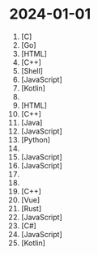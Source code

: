 # 2024-01-01

1. [](https://github.comundefined "Lean's LEDE source") [C]
2. [](https://github.comundefined "🌩「自选优选 IP」测试 Cloudflare CDN 延迟和速度，获取最快 IP ！当然也支持其他 CDN / 网站 IP ~") [Go]
3. [](https://github.comundefined "最好用的北京联通、北京移动IPTV频道列表。https://bjiptv.gq/") [HTML]
4. [](https://github.comundefined "Qt based cross-platform GUI proxy configuration manager (backend: v2ray / sing-box)") [C++]
5. [](https://github.comundefined "Openwrt for Nanopi R1S R2S R4S R5S 香橙派 R1 Plus 固件编译 纯净版与大杂烩") [Shell]
6. [](https://github.comundefined "使用 NextJS + Notion API 实现的，支持多种部署方案的静态博客，无需服务器、零门槛搭建网站，为Notion和所有创作者设计。 (A static blog built with NextJS and Notion API, supporting multiple deployment options. No server required, zero threshold to set up a website. Designed for Notion and all creators.)") [JavaScript]
7. [](https://github.comundefined "数据备份 DataBackup for Android") [Kotlin]
8. [](https://github.comundefined "") 
9. [](https://github.comundefined "TVbox开源版（空壳-自行配置）") [HTML]
10. [](https://github.comundefined "《明日方舟》小助手，全日常一键长草！| A one-click tool for the daily tasks of Arknights, supporting all clients.") [C++]
11. [](https://github.comundefined "ehviewer，用爱发电，快乐前行") [Java]
12. [](https://github.comundefined "TVBox开源版,盒子软件分享") [JavaScript]
13. [](https://github.comundefined "一个攻防知识仓库") [Python]
14. [](https://github.comundefined "sing-box 配置示例") 
15. [](https://github.comundefined "一木TVBOX自用仓库") [JavaScript]
16. [](https://github.comundefined "PT 助手 Plus，为 Microsoft Edge、Google Chrome、Firefox 浏览器插件（Web Extensions），主要用于辅助下载 PT 站的种子。") [JavaScript]
17. [](https://github.comundefined "") 
18. [](https://github.comundefined "媒体服务器演员头像仓库") 
19. [](https://github.comundefined "微信HOOK、微信机器人 wxhook，数据库解密 微信公众号采集 微信公众号爬虫，企业微信HOOK") [C++]
20. [](https://github.comundefined "🎵 基于 Vue 的在线音乐播放器 Online music player") [Vue]
21. [](https://github.comundefined "阿里云盘 WebDAV 服务") [Rust]
22. [](https://github.comundefined "FongMi影视和tvbox配置文件，如果喜欢，请Fork自用。使用前请仔细阅读仓库说明，一旦使用将被视为你已了解。") [JavaScript]
23. [](https://github.comundefined "实用的开源多功能原神工具箱 🧰 / Multifunctional Open-Source Genshin Impact Toolkit 🧰") [C#]
24. [](https://github.comundefined "Running V2ray inside edge/serverless runtime") [JavaScript]
25. [](https://github.comundefined "🥥 A fork of EhViewer, feature requests are not accepted. Forked from https://gitlab.com/NekoInverter/EhViewer") [Kotlin]
